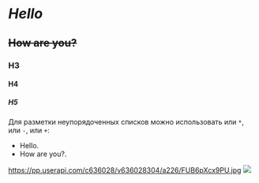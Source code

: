 # **_Hello_**
## ~~How are you?~~
### H3
#### H4
##### H5
Для разметки неупорядоченных списков можно использовать или `*`, или `-`, или `+`:
- Hello.
- How are you?.

https://pp.userapi.com/c636028/v636028304/a226/FUB6pXcx9PU.jpg
![](//pp.userapi.com/c636028/v636028304/a226/FUB6pXcx9PU.jpg/150x100)
